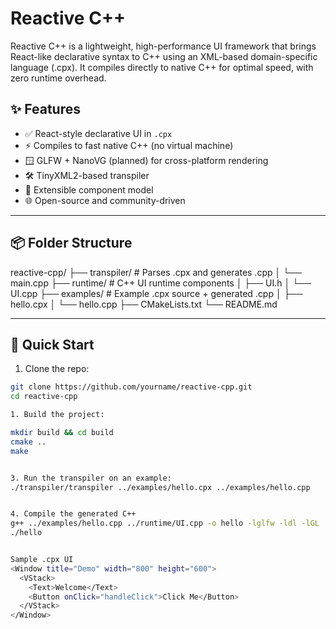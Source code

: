 # Reactive C++

Reactive C++ is a lightweight, high-performance UI framework that brings React-like declarative syntax to C++ using an XML-based domain-specific language (.cpx). It compiles directly to native C++ for optimal speed, with zero runtime overhead.

## ✨ Features

- ✅ React-style declarative UI in `.cpx`
- ⚡ Compiles to fast native C++ (no virtual machine)
- 🪟 GLFW + NanoVG (planned) for cross-platform rendering
- 🛠 TinyXML2-based transpiler
- 🧩 Extensible component model
- 🌐 Open-source and community-driven

---

## 📦 Folder Structure

reactive-cpp/
├── transpiler/ # Parses .cpx and generates .cpp
│ └── main.cpp
├── runtime/ # C++ UI runtime components
│ ├── UI.h
│ └── UI.cpp
├── examples/ # Example .cpx source + generated .cpp
│ ├── hello.cpx
│ └── hello.cpp
├── CMakeLists.txt
└── README.md

---

## 🚀 Quick Start

1. Clone the repo:

```bash
git clone https://github.com/yourname/reactive-cpp.git
cd reactive-cpp

1. Build the project:

mkdir build && cd build
cmake ..
make


3. Run the transpiler on an example:
./transpiler/transpiler ../examples/hello.cpx ../examples/hello.cpp


4. Compile the generated C++ 
g++ ../examples/hello.cpp ../runtime/UI.cpp -o hello -lglfw -ldl -lGL
./hello


Sample .cpx UI
<Window title="Demo" width="800" height="600">
  <VStack>
    <Text>Welcome</Text>
    <Button onClick="handleClick">Click Me</Button>
  </VStack>
</Window>



